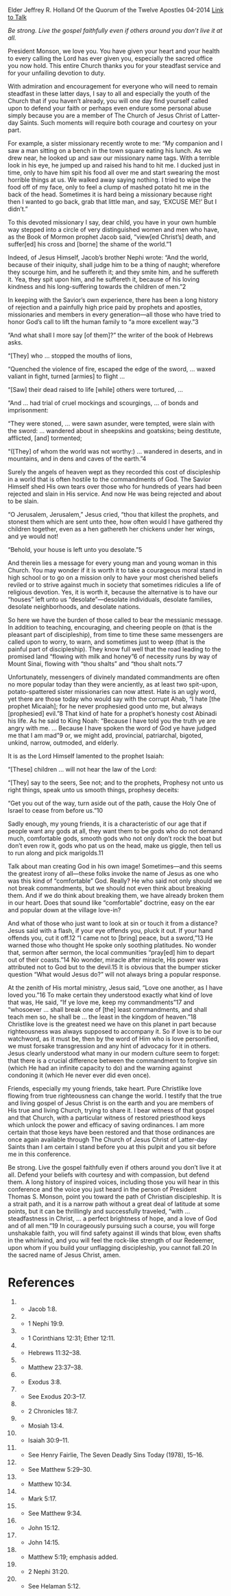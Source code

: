 Elder Jeffrey R. Holland
Of the Quorum of the Twelve Apostles
04-2014
[Link to Talk](https://www.churchofjesuschrist.org/study/general-conference/2014/04/the-cost-and-blessings-of-discipleship?lang=eng)

_Be strong. Live the gospel faithfully even if others around you don’t live it at all._

President Monson, we love you. You have given your heart and your health to every calling the Lord has ever given you, especially the sacred office you now hold. This entire Church thanks you for your steadfast service and for your unfailing devotion to duty.

With admiration and encouragement for everyone who will need to remain steadfast in these latter days, I say to all and especially the youth of the Church that if you haven’t already, you will one day find yourself called upon to defend your faith or perhaps even endure some personal abuse simply because you are a member of The Church of Jesus Christ of Latter-day Saints. Such moments will require both courage and courtesy on your part.

For example, a sister missionary recently wrote to me: “My companion and I saw a man sitting on a bench in the town square eating his lunch. As we drew near, he looked up and saw our missionary name tags. With a terrible look in his eye, he jumped up and raised his hand to hit me. I ducked just in time, only to have him spit his food all over me and start swearing the most horrible things at us. We walked away saying nothing. I tried to wipe the food off of my face, only to feel a clump of mashed potato hit me in the back of the head. Sometimes it is hard being a missionary because right then I wanted to go back, grab that little man, and say, ‘EXCUSE ME!’ But I didn’t.”

To this devoted missionary I say, dear child, you have in your own humble way stepped into a circle of very distinguished women and men who have, as the Book of Mormon prophet Jacob said, “view[ed Christ’s] death, and suffer[ed] his cross and [borne] the shame of the world.”1

Indeed, of Jesus Himself, Jacob’s brother Nephi wrote: “And the world, because of their iniquity, shall judge him to be a thing of naught; wherefore they scourge him, and he suffereth it; and they smite him, and he suffereth it. Yea, they spit upon him, and he suffereth it, because of his loving kindness and his long-suffering towards the children of men.”2

In keeping with the Savior’s own experience, there has been a long history of rejection and a painfully high price paid by prophets and apostles, missionaries and members in every generation—all those who have tried to honor God’s call to lift the human family to “a more excellent way.”3

“And what shall I more say [of them]?” the writer of the book of Hebrews asks.

“[They] who … stopped the mouths of lions,

“Quenched the violence of fire, escaped the edge of the sword, … waxed valiant in fight, turned [armies] to flight …

“[Saw] their dead raised to life [while] others were tortured, …

“And … had trial of cruel mockings and scourgings, … of bonds and imprisonment:

“They were stoned, … were sawn asunder, were tempted, were slain with the sword: … wandered about in sheepskins and goatskins; being destitute, afflicted, [and] tormented;

“([They] of whom the world was not worthy:) … wandered in deserts, and in mountains, and in dens and caves of the earth.”4

Surely the angels of heaven wept as they recorded this cost of discipleship in a world that is often hostile to the commandments of God. The Savior Himself shed His own tears over those who for hundreds of years had been rejected and slain in His service. And now He was being rejected and about to be slain.

“O Jerusalem, Jerusalem,” Jesus cried, “thou that killest the prophets, and stonest them which are sent unto thee, how often would I have gathered thy children together, even as a hen gathereth her chickens under her wings, and ye would not!



“Behold, your house is left unto you desolate.”5

And therein lies a message for every young man and young woman in this Church. You may wonder if it is worth it to take a courageous moral stand in high school or to go on a mission only to have your most cherished beliefs reviled or to strive against much in society that sometimes ridicules a life of religious devotion. Yes, it is worth it, because the alternative is to have our “houses” left unto us “desolate”—desolate individuals, desolate families, desolate neighborhoods, and desolate nations.

So here we have the burden of those called to bear the messianic message. In addition to teaching, encouraging, and cheering people on (that is the pleasant part of discipleship), from time to time these same messengers are called upon to worry, to warn, and sometimes just to weep (that is the painful part of discipleship). They know full well that the road leading to the promised land “flowing with milk and honey”6 of necessity runs by way of Mount Sinai, flowing with “thou shalts” and “thou shalt nots.”7

Unfortunately, messengers of divinely mandated commandments are often no more popular today than they were anciently, as at least two spit-upon, potato-spattered sister missionaries can now attest. Hate is an ugly word, yet there are those today who would say with the corrupt Ahab, “I hate [the prophet Micaiah]; for he never prophesied good unto me, but always [prophesied] evil.”8 That kind of hate for a prophet’s honesty cost Abinadi his life. As he said to King Noah: “Because I have told you the truth ye are angry with me. … Because I have spoken the word of God ye have judged me that I am mad”9 or, we might add, provincial, patriarchal, bigoted, unkind, narrow, outmoded, and elderly.

It is as the Lord Himself lamented to the prophet Isaiah:

“[These] children … will not hear the law of the Lord:

“[They] say to the seers, See not; and to the prophets, Prophesy not unto us right things, speak unto us smooth things, prophesy deceits:

“Get you out of the way, turn aside out of the path, cause the Holy One of Israel to cease from before us.”10

Sadly enough, my young friends, it is a characteristic of our age that if people want any gods at all, they want them to be gods who do not demand much, comfortable gods, smooth gods who not only don’t rock the boat but don’t even row it, gods who pat us on the head, make us giggle, then tell us to run along and pick marigolds.11

Talk about man creating God in his own image! Sometimes—and this seems the greatest irony of all—these folks invoke the name of Jesus as one who was this kind of “comfortable” God. Really? He who said not only should we not break commandments, but we should not even think about breaking them. And if we do think about breaking them, we have already broken them in our heart. Does that sound like “comfortable” doctrine, easy on the ear and popular down at the village love-in?



And what of those who just want to look at sin or touch it from a distance? Jesus said with a flash, if your eye offends you, pluck it out. If your hand offends you, cut it off.12 “I came not to [bring] peace, but a sword,”13 He warned those who thought He spoke only soothing platitudes. No wonder that, sermon after sermon, the local communities “pray[ed] him to depart out of their coasts.”14 No wonder, miracle after miracle, His power was attributed not to God but to the devil.15 It is obvious that the bumper sticker question “What would Jesus do?” will not always bring a popular response.

At the zenith of His mortal ministry, Jesus said, “Love one another, as I have loved you.”16 To make certain they understood exactly what kind of love that was, He said, “If ye love me, keep my commandments”17 and “whosoever … shall break one of [the] least commandments, and shall teach men so, he shall be … the least in the kingdom of heaven.”18 Christlike love is the greatest need we have on this planet in part because righteousness was always supposed to accompany it. So if love is to be our watchword, as it must be, then by the word of Him who is love personified, we must forsake transgression and any hint of advocacy for it in others. Jesus clearly understood what many in our modern culture seem to forget: that there is a crucial difference between the commandment to forgive sin (which He had an infinite capacity to do) and the warning against condoning it (which He never ever did even once).

Friends, especially my young friends, take heart. Pure Christlike love flowing from true righteousness can change the world. I testify that the true and living gospel of Jesus Christ is on the earth and you are members of His true and living Church, trying to share it. I bear witness of that gospel and that Church, with a particular witness of restored priesthood keys which unlock the power and efficacy of saving ordinances. I am more certain that those keys have been restored and that those ordinances are once again available through The Church of Jesus Christ of Latter-day Saints than I am certain I stand before you at this pulpit and you sit before me in this conference.

Be strong. Live the gospel faithfully even if others around you don’t live it at all. Defend your beliefs with courtesy and with compassion, but defend them. A long history of inspired voices, including those you will hear in this conference and the voice you just heard in the person of President Thomas S. Monson, point you toward the path of Christian discipleship. It is a strait path, and it is a narrow path without a great deal of latitude at some points, but it can be thrillingly and successfully traveled, “with … steadfastness in Christ, … a perfect brightness of hope, and a love of God and of all men.”19 In courageously pursuing such a course, you will forge unshakable faith, you will find safety against ill winds that blow, even shafts in the whirlwind, and you will feel the rock-like strength of our Redeemer, upon whom if you build your unflagging discipleship, you cannot fall.20 In the sacred name of Jesus Christ, amen.

# References
1. - Jacob 1:8.
2. - 1 Nephi 19:9.
3. - 1 Corinthians 12:31; Ether 12:11.
4. - Hebrews 11:32–38.
5. - Matthew 23:37–38.
6. - Exodus 3:8.
7. - See Exodus 20:3–17.
8. - 2 Chronicles 18:7.
9. - Mosiah 13:4.
10. - Isaiah 30:9–11.
11. - See Henry Fairlie, The Seven Deadly Sins Today (1978), 15–16.
12. - See Matthew 5:29–30.
13. - Matthew 10:34.
14. - Mark 5:17.
15. - See Matthew 9:34.
16. - John 15:12.
17. - John 14:15.
18. - Matthew 5:19; emphasis added.
19. - 2 Nephi 31:20.
20. - See Helaman 5:12.